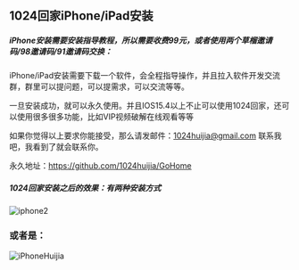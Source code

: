 ## 1024回家iPhone/iPad安装

##### iPhone安装需要安装指导教程，所以需要收费99元，或者使用两个草榴邀请码/98邀请码/91邀请码交换：

iPhone/iPad安装需要下载一个软件，会全程指导操作，并且拉入软件开发交流群，群里可以提问题，可以提需求，可以交流等等。

一旦安装成功，就可以永久使用。并且IOS15.4以上不止可以使用1024回家，还可以使用很多很多功能，比如VIP视频破解在线观看等等

如果你觉得以上要求你能接受，那么请发邮件：1024huijia@gmail.com 联系我吧，我看到了就会联系你。

永久地址：https://github.com/1024huijia/GoHome



##### 1024回家安装之后的效果：有两种安装方式

![iphone2](C:\Users\song\Pictures\回家\iphone2.jpg)





### 或者是：

![iPhoneHuijia](C:\Users\song\Pictures\回家\iPhoneHuijia.png)
